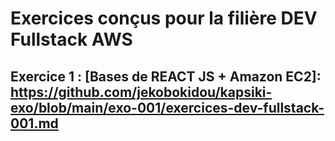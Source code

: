 # Exercices conçus pour la filière DEV Fullstack AWS
## Exercice 1 : [Bases de REACT JS + Amazon EC2]: https://github.com/jekobokidou/kapsiki-exo/blob/main/exo-001/exercices-dev-fullstack-001.md

